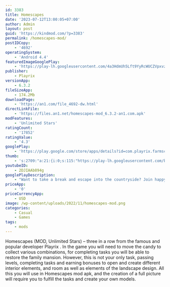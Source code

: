 ```yaml
---
id: 3383
title: Homescapes
date: '2023-07-12T13:00:05+07:00'
author: Admin
layout: post
guid: 'https://kindmod.com/?p=3383'
permalink: /homescapes-mod/
postIDCopy:
    - '4692'
operatingSystem:
    - 'Android 4.4'
featuredImageGooglePlay:
    - 'https://play-lh.googleusercontent.com/4a3HdmUh5Lft9YyRcWUCZVpxvzDDRveEXHJpu60A6tY8dSBPopFJ-WAKAYdxaf-5NxY'
publisher:
    - Playrix
versionApp:
    - 6.3.2
fileSizeApp:
    - 174.2Mb
downloadPage:
    - 'https://an1.com/file_4692-dw.html'
directLinkFile:
    - 'https://files.an1.net/homescapes-mod_6.3.2-an1.com.apk'
modFeatures:
    - 'Unlimited Stars'
ratingCount:
    - '17852'
ratingValue:
    - '4.3'
googlePlay:
    - 'https://play.google.com/store/apps/details?id=com.playrix.farmscapes'
thumb:
    - 's:2709:"a:21:{i:0;s:115:"https://play-lh.googleusercontent.com/b3emkP9UO2mzGbIrnnyCvKcG2TqR9V47ky3GdJEz8wmz2JMhYF6imn7WZ-X8g75Ye9w=w526-h296";i:1;s:115:"https://play-lh.googleusercontent.com/6wqJOPi4899wCZuXqUT2pejvSPwLniTr_F3hUAYT0zEgUBsNjk-ppDosKfqctS0W0Zs=w526-h296";i:2;s:116:"https://play-lh.googleusercontent.com/ePGDCBcN4F2bqdyZTEu4H_atoySgK9RAyy2Yw20OK7ziJB2lSLunFKuPpbTpcO0BB_a1=w526-h296";i:3;s:115:"https://play-lh.googleusercontent.com/O1qj0WnHhQTrHf3HO-eCDF_Ux10TKYE7jL3jbAFPwz0K1yXDWkOqmngTt2xniBYPEhQ=w526-h296";i:4;s:114:"https://play-lh.googleusercontent.com/pAzPcIalDLxFJ85AEPUuV0-7BCAoJMvFpNq7KEy6nxqb7gyc2Sxde6l7mapA5NYWyw=w526-h296";i:5;s:115:"https://play-lh.googleusercontent.com/jWB0tU61ViBPvyQXIy40oehstR-pDfDicxrCEhRMEfWvV_dAdnJ_etkrYu79cAuz1AI=w526-h296";i:6;s:115:"https://play-lh.googleusercontent.com/C1AAZxYNkLT6GdmsmAMVAsDFDMIqv__rx9UTuI9tG-gN7gfK6CT4ZU6nkkt_DjQVpcE=w526-h296";i:7;s:114:"https://play-lh.googleusercontent.com/lmc4R-qnv0JtOk8jON7YUyAGMsHWMMDzBAydXroSYr46SsLEmWRITJK5lBgrAQVvDw=w526-h296";i:8;s:116:"https://play-lh.googleusercontent.com/D9BoVpwE8p0LRH1Y3zHzic9VoAlSKhrCZUI5EEx4549OUhGVqxZmcw2ratCWvAy3PE3w=w526-h296";i:9;s:116:"https://play-lh.googleusercontent.com/KkXqOUT609TizfD7NnAZ4fTKrAy4uk7WU3Khzy4DuGDpE1MNCOk9SaOaHm_j7WfJsOrS=w526-h296";i:10;s:115:"https://play-lh.googleusercontent.com/UyDv4jIfhsU-TnYzr-z5uZO-mUhxVGRTfkYC_UU2bZ91R96WP_Iw1V7m181RepGQ3zA=w526-h296";i:11;s:116:"https://play-lh.googleusercontent.com/qeZw7-iUuSiSnCHjSy_v2JXDouI5bux9yNfog_CPekRXNaz7ypYf9qp48kwhNNKlGlkN=w526-h296";i:12;s:116:"https://play-lh.googleusercontent.com/iApmw7sKPRo0W7yG3Rpb1T8og0yNRs37-W0SCg6q2l3DLg_FpfGe4ZgfjSEZujoDYJST=w526-h296";i:13;s:115:"https://play-lh.googleusercontent.com/NT1lqsJClVoa-PbyAUK-6K1dypZM62D44TLH6fPnpPAvr7UwRHv6fE9-8BpDCN7YKas=w526-h296";i:14;s:115:"https://play-lh.googleusercontent.com/J7Ut6oQs0LWO6kNEiLbC7T8321lKIHPcuANZxSy2V21b0xdPun75MLBYZqEMmx10_y0=w526-h296";i:15;s:115:"https://play-lh.googleusercontent.com/9xzP3OlqpnLStcWCgMiUMtr-S-CiQfX5iENYtoLoWtNBEp4wc2mjqorIAcOo31Sq87Y=w526-h296";i:16;s:116:"https://play-lh.googleusercontent.com/X5aqQ_uAScUPcfef3uAd7weP1DSBw0WR-J5qvt6aZ0D5YMjSaMBQcRJPTbC6hya9LqVE=w526-h296";i:17;s:114:"https://play-lh.googleusercontent.com/AdiX8qhGzT5SfUBZAsXQBmWtiMLMnzUHOkNO-3ub_D5sy4fnLJ9d6zJ1heEmVpFljA=w526-h296";i:18;s:115:"https://play-lh.googleusercontent.com/fioGYBPtsn_BQfkHPBIzCojjr5uKKKc7JBSXSLcs65QRowrSGwkeMD8_kPATMLzs1us=w526-h296";i:19;s:116:"https://play-lh.googleusercontent.com/SwbrsDKy169xsfbfdUnsUkz3MGQmOED_5FaI532DgPIr9HdkmcAxo5_Dvrj6-4Pc2kJx=w526-h296";i:20;s:114:"https://play-lh.googleusercontent.com/tUEwsgpnXLWRIbNVuG0yT-yTU33kvR9KBBFBa7lISu719PbYvOL8dfPG3_5RkK8KFA=w526-h296";}";'
youtubeID:
    - 2DJIAAb894g
googlePlayDescription:
    - "Want to take a break and escape into the countryside? Join happy-go-lucky Mary in her efforts to turn an abandoned farm into a rustic paradise in the latest hit from Playrix’s Scapes™️ series!Play colorful puzzles to harvest your way through the exciting story of a former city girl transforming along with her farm. There are plenty of challenges ahead, but don’t you worry — charismatic handyman Philip has you and Mary covered, with tools and jokes aplenty!.-\tRestore the area into a dream village: decorate it with numerous items, grow a garden, and take care of the animals, including the intelligent cat Edward!."
priceApp:
    - '0'
priceCurrencyApp:
    - USD
image: /wp-content/uploads/2022/11/homescapes-mod.png
categories:
    - Casual
    - Games
tags:
    - mods
---
```


Homescapes (MOD, Unlimited Stars) – three in a row from the famous and popular developer Playrix . In the game you will need to move the candy to collect various combinations, for completing tasks you will be able to restore the family mansion. However, this is not your only task, passing levels, completing tasks and earning bonuses to open and create different interior elements, and room as well as elements of the landscape design. All this you will use in Homescapes mod apk, and the creation of a full picture will require you to fulfill the tasks and create your own models.